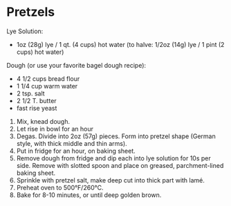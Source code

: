 # Pretzels

Lye Solution:

- 1oz (28g) lye / 1 qt. (4 cups) hot water (to halve: 1/2oz (14g) lye / 1 pint (2 cups) hot water)

Dough (or use your favorite bagel dough recipe):

- 4 1/2 cups bread flour
- 1 1/4 cup warm water
- 2 tsp. salt
- 2 1/2 T. butter
- fast rise yeast

1. Mix, knead dough.
2. Let rise in bowl for an hour
3. Degas. Divide into 2oz (57g) pieces. Form into pretzel shape (German style, with thick middle and thin arms).
4. Put in fridge for an hour, on baking sheet.
5. Remove dough from fridge and dip each into lye solution for 10s per side. Remove with slotted spoon and place on greased, parchment-lined baking sheet.
6. Sprinkle with pretzel salt, make deep cut into thick part with lamé.
7. Preheat oven to 500°F/260°C.
8. Bake for 8-10 minutes, or until deep golden brown.

